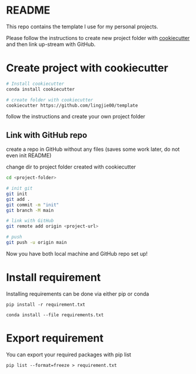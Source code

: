 # README

This repo contains the template I use for my personal projects.

Please follow the instructions to create new project folder with
[cookiecutter](https://github.com/cookiecutter/cookiecutter) and then link
up-stream with GitHub.

# Create project with cookiecutter

```bash
# Install cookiecutter
conda install cookiecutter

# create folder with cookiecutter
cookiecutter https://github.com/lingjie00/template
```

follow the instructions and create your own project folder

## Link with GitHub repo

create a repo in GitHub without any files 
(saves some work later, do not even init README)

change dir to project folder created with cookiecutter
```bash
cd <project-folder>

# init git
git init
git add .
git commit -m "init"
git branch -M main

# link with GitHub
git remote add origin <project-url>

# push
git push -u origin main
```

Now you have both local machine and GitHub repo set up!

# Install requirement

Installing requirements can be done via either pip or conda

```{python}
pip install -r requirement.txt

conda install --file requirements.txt
```

# Export requirement

You can export your required packages with pip list

```{bash}
pip list --format=freeze > requirement.txt
```
